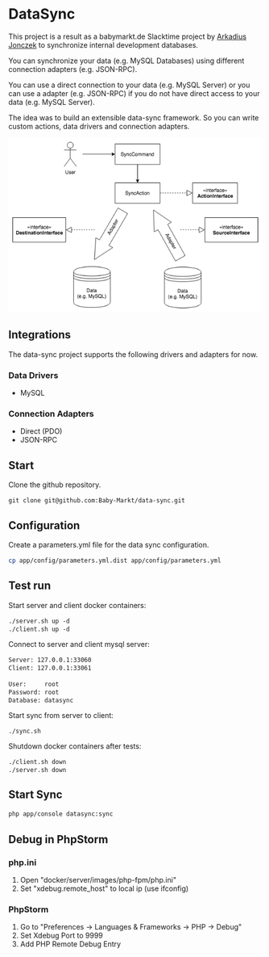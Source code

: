 # DataSync

This project is a result as a babymarkt.de Slacktime project by [Arkadius Jonczek](https://github.com/arkadiusjonczek) to synchronize internal development databases. 

You can synchronize your data (e.g. MySQL Databases) using different connection adapters (e.g. JSON-RPC). 

You can use a direct connection to your data (e.g. MySQL Server) or you can use a adapter (e.g. JSON-RPC) if you do not have direct access to your data (e.g. MySQL Server).

The idea was to build an extensible data-sync framework. So you can write custom actions, data drivers and connection adapters.

![data-sync](data-sync.png)

## Integrations

The data-sync project supports the following drivers and adapters for now.

### Data Drivers

- MySQL

### Connection Adapters

- Direct (PDO)
- JSON-RPC

## Start

Clone the github repository.

```
git clone git@github.com:Baby-Markt/data-sync.git
```

## Configuration

Create a parameters.yml file for the data sync configuration.

```bash
cp app/config/parameters.yml.dist app/config/parameters.yml
```

## Test run

Start server and client docker containers:

```
./server.sh up -d
./client.sh up -d
```

Connect to server and client mysql server:

```
Server: 127.0.0.1:33060
Client: 127.0.0.1:33061

User:     root
Password: root
Database: datasync
```

Start sync from server to client:

```
./sync.sh
```

Shutdown docker containers after tests:

```
./client.sh down
./server.sh down
```

## Start Sync

```bash
php app/console datasync:sync
```

## Debug in PhpStorm

### php.ini

1. Open "docker/server/images/php-fpm/php.ini"
2. Set "xdebug.remote_host" to local ip (use ifconfig)

### PhpStorm

1. Go to "Preferences -> Languages & Frameworks -> PHP -> Debug"
2. Set Xdebug Port to 9999
3. Add PHP Remote Debug Entry
